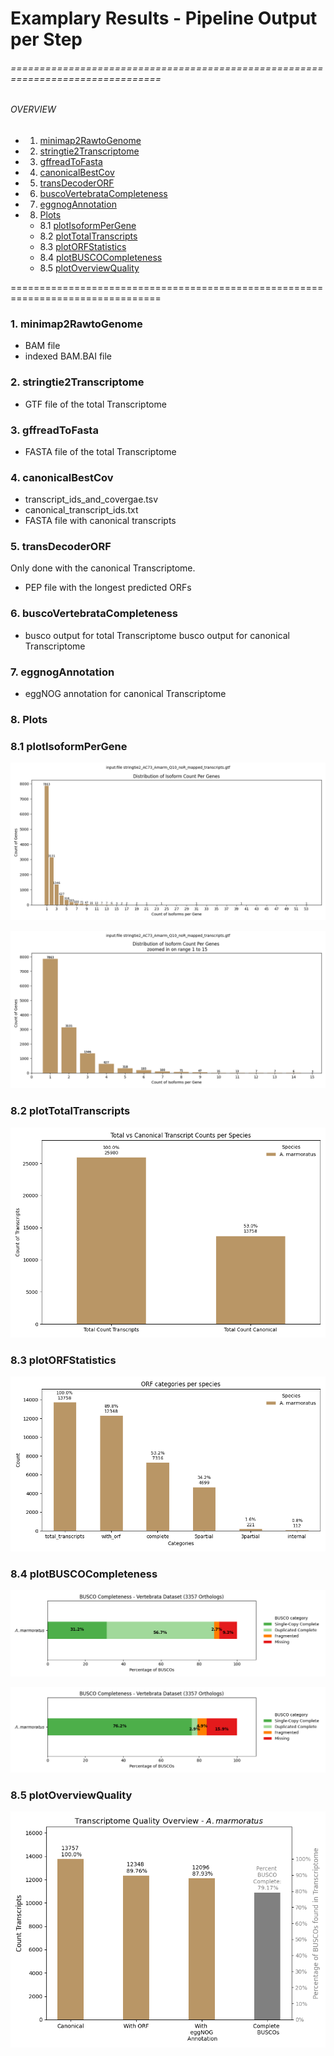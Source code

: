 # Examplary Results - Pipeline Output per Step

###### ================================================================================
###### OVERVIEW
+ 1. [ minimap2RawtoGenome ](#one)
+ 2. [ stringtie2Transcriptome ](#two)
+ 3. [ gffreadToFasta ](#three)
+ 4. [ canonicalBestCov ](#four)
+ 5. [ transDecoderORF ](#five)
+ 6. [ buscoVertebrataCompleteness ](#six)
+ 7. [ eggnogAnnotation ](#seven)
+ 8. [ Plots ](#eight)
    + 8.1 [ plotIsoformPerGene ](#nine)
    + 8.2 [ plotTotalTranscripts ](#ten)
    + 8.3 [ plotORFStatistics ](#eleven)
    + 8.4 [ plotBUSCOCompleteness ](#twelve) 
    + 8.5 [ plotOverviewQuality ](#thirteen)

================================================================================

<a name="one"></a>
### 1. minimap2RawtoGenome
- BAM file
- indexed BAM.BAI file

<a name="two"></a>
### 2. stringtie2Transcriptome
- GTF file of the total Transcriptome

<a name="three"></a>
### 3. gffreadToFasta
- FASTA file of the total Transcriptome

<a name="four"></a>
### 4. canonicalBestCov
- transcript_ids_and_covergae.tsv
- canonical_transcript_ids.txt
- FASTA file with canonical transcripts

<a name="five"></a>
### 5. transDecoderORF
Only done with the canonical Transcriptome.
- PEP file with the longest predicted ORFs

<a name="six"></a>
### 6. buscoVertebrataCompleteness
- busco output for total Transcriptome
busco output for canonical Transcriptome

<a name="seven"></a>
### 7. eggnogAnnotation
- eggNOG annotation for canonical Transcriptome

<a name="eigth"></a>
### 8. Plots
<a name="nine"></a>
### 8.1 plotIsoformPerGene

![2_isoform_per_gene_barplot.png](/images/2_isoform_per_gene_barplot.png)

![2_isoform_per_gene_1_to_15_barplot.png](/images/2_isoform_per_gene_1_to_15_barplot.png)

<a name="ten"></a>
### 8.2 plotTotalTranscripts

![4_plot_total_vs_canonical_counts.png](/images/4_plot_total_vs_canonical_counts.png)

<a name="eleven"></a>
### 8.3 plotORFStatistics

![5_plot_orf_statistics.png](/images/5_plot_orf_statistics.png)

<a name="twelve"></a>
### 8.4 plotBUSCOCompleteness

![total Transcriptome: 6_busco_completeness_stacked_barplot.png](/images/6_busco_completeness_stacked_barplot_total.png)

![canonical Transcriptome: 6_busco_completeness_stacked_barplot.png](/images/6_busco_completeness_stacked_barplot_canonical.png)

<a name="thirteen"></a>
### 8.5 plotOverviewQuality

![pipeline_transcriptome_quality_overview_functionality.png](/images/pipeline_transcriptome_quality_overview_functionality.png)

